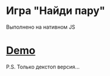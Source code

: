 # Игра "Найди пару"

Выполнено на нативном JS

<h1>
  <a href="https://alexander-korotckevich.github.io/couple_game/">Demo</a>
</h1
  
  P.S. Только декстоп версия...
